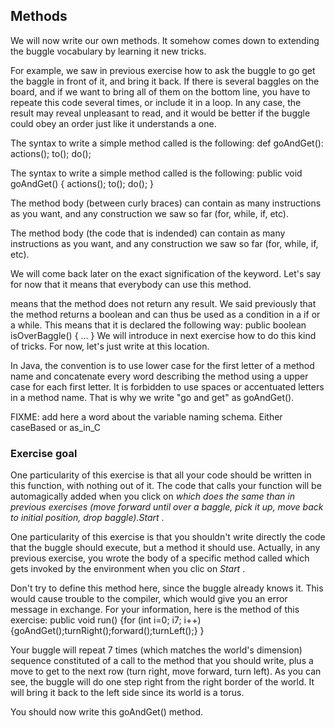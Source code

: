 ## Methods ##
We will now write our own methods. It somehow comes down to extending the
buggle vocabulary by learning it new tricks.

For example, we saw in previous exercise how to ask the buggle to go get the
baggle in front of it, and bring it back. If there is several baggles on the
board, and if we want to bring all of them on the bottom line, you have to
repeate this code several times, or include it in a loop. In any case, the
result may reveal unpleasant to read, and it would be better if the buggle
could obey an order just like it understands a one.

The syntax to write a simple method called is the
following:     def goAndGet():
    actions();
    to();
    do();

The syntax to write a simple method called is the
following:     public void goAndGet() {
    actions();
    to();
    do();
    }

The method body (between curly braces) can contain as many instructions as
you want, and any construction we saw so far (for, while, if, etc).

The method body (the code that is indended) can contain as many instructions as
you want, and any construction we saw so far (for, while, if, etc).

We will come back later on the exact signification of the keyword. Let's say for now that it means that everybody
can use this method.

means that the method does not return any result. We said
previously that the method returns a boolean and
can thus be used as a condition in a if or a while. This means that it is
declared the following way:     public boolean isOverBaggle() { ... }
We will introduce in next exercise how to do this kind of tricks. For now,
let's just write at this location.

In Java, the convention is to use lower case for the first letter of a
method name and concatenate every word describing the method using a upper
case for each first letter. It is forbidden to use spaces or accentuated
letters in a method name. That is why we write "go and get" as goAndGet().

FIXME: add here a word about the variable naming schema. Either caseBased or as_in_C

### Exercise goal ###

One particularity of this exercise is that all your code should be written in
this function, with nothing out of it. The code that calls your function will be automagically added
when you click on *which does the same than in previous exercises (move forward until over a baggle, pick it up, move back to initial position, drop baggle).Start* .

One particularity of this exercise is that you shouldn't write directly the
code that the buggle should execute, but a method it should use. Actually,
in any previous exercise, you wrote the body of a specific method called which gets invoked by the environment when you clic on *Start* .

Don't try to define this method here, since the buggle already knows
it. This would cause trouble to the compiler, which would give you an error
message in exchange. For your information, here is the method of this exercise:     public void run() {for (int i=0; i7; i++) {goAndGet();turnRight();forward();turnLeft();}
    }

Your buggle will repeat 7 times (which matches the world's dimension)
sequence constituted of a call to the method that you should
write, plus a move to get to the next row (turn right, move
forward, turn left). As you can see, the buggle will do one step right from
the right border of the world. It will bring it back to the left side since
its world is a torus.

You should now write this goAndGet() method.

